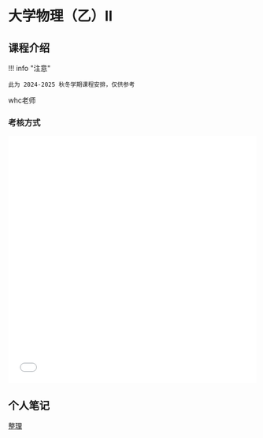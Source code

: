 # 大学物理（乙）Ⅱ

<!-- !!! tip "说明"

    此文档正在更新中…… -->

## 课程介绍

!!! info "注意"

    此为 2024-2025 秋冬学期课程安排，仅供参考

whc老师

### 考核方式

<embed src="../../../file/phy_2/phy_2_doc1.pdf" type="application/pdf" width="100%" height="500" />

## 个人笔记

[整理](./phy_2_doc.md)